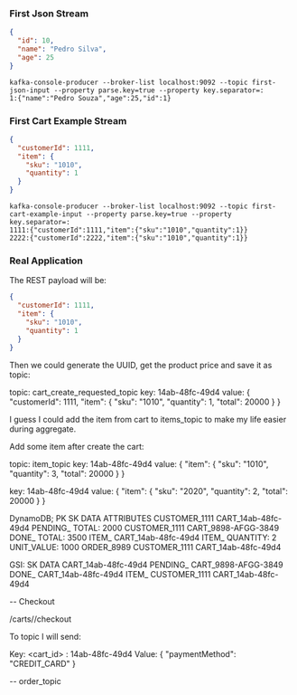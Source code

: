 ### First Json Stream

````json
{
  "id": 10,
  "name": "Pedro Silva",
  "age": 25
}
````

````
kafka-console-producer --broker-list localhost:9092 --topic first-json-input --property parse.key=true --property key.separator=:
1:{"name":"Pedro Souza","age":25,"id":1}
````

### First Cart Example Stream

````json
{
  "customerId": 1111,
  "item": {
    "sku": "1010",
    "quantity": 1
  }
}
````

````
kafka-console-producer --broker-list localhost:9092 --topic first-cart-example-input --property parse.key=true --property key.separator=:
1111:{"customerId":1111,"item":{"sku":"1010","quantity":1}}
2222:{"customerId":2222,"item":{"sku":"1010","quantity":1}}
````


###  Real Application

The REST payload will be:

````json
{
  "customerId": 1111,
  "item": {
    "sku": "1010",
    "quantity": 1
  }
}
````

Then we could generate the UUID, get the product price and save it as topic:

topic: cart_create_requested_topic
key: 14ab-48fc-49d4
value: {
         "customerId": 1111,
         "item": {
            "sku": "1010",
            "quantity": 1,
            "total": 20000
          }
       }

I guess I could add the item from cart to items_topic to make my life easier during aggregate.

Add some item after create the cart:

topic: item_topic
key: 14ab-48fc-49d4
value: {
         "item": {
            "sku": "1010",
            "quantity": 3,
            "total": 20000
          }
       }


key: 14ab-48fc-49d4
value: {
         "item": {
            "sku": "2020",
            "quantity": 2,
            "total": 20000
          }
       }

DynamoDB;
  PK                 SK                     DATA                     ATTRIBUTES
 CUSTOMER_1111    CART_14ab-48fc-49d4      PENDING_<TIME>          TOTAL: 2000
 CUSTOMER_1111    CART_9898-AFGG-3849      DONE_<TIME>             TOTAL: 3500
 ITEM_<SKU>       CART_14ab-48fc-49d4      ITEM_<SKU>              QUANTITY: 2     UNIT_VALUE: 1000
 ORDER_8989       CUSTOMER_1111            CART_14ab-48fc-49d4     

GSI:
      SK                           DATA
  CART_14ab-48fc-49d4        PENDING_<TIME>
  CART_9898-AFGG-3849        DONE_<TIME>
  CART_14ab-48fc-49d4        ITEM_<SKU>
  CUSTOMER_1111              CART_14ab-48fc-49d4
  

-- Checkout

/carts/<id>/checkout

To topic I will send:

Key: <cart_id> : 14ab-48fc-49d4
Value: { "paymentMethod": "CREDIT_CARD" }


-- order_topic




